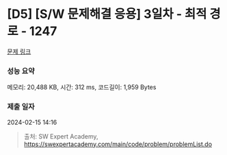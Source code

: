 # [D5] [S/W 문제해결 응용] 3일차 - 최적 경로 - 1247 

[문제 링크](https://swexpertacademy.com/main/code/problem/problemDetail.do?contestProbId=AV15OZ4qAPICFAYD) 

### 성능 요약

메모리: 20,488 KB, 시간: 312 ms, 코드길이: 1,959 Bytes

### 제출 일자

2024-02-15 14:16



> 출처: SW Expert Academy, https://swexpertacademy.com/main/code/problem/problemList.do